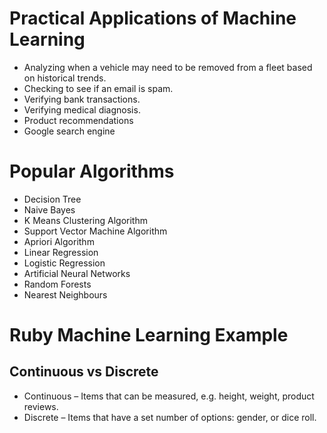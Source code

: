 # Practical Applications of Machine Learning
- Analyzing when a vehicle may need to be removed from a fleet based on historical trends.
- Checking to see if an email is spam.
- Verifying bank transactions.
- Verifying medical diagnosis.
- Product recommendations
- Google search engine

# Popular Algorithms
- Decision Tree
- Naive Bayes
- K Means Clustering Algorithm
- Support Vector Machine Algorithm
- Apriori Algorithm
- Linear Regression
- Logistic Regression
- Artificial Neural Networks
- Random Forests
- Nearest Neighbours

# Ruby Machine Learning Example
## Continuous vs Discrete
- Continuous – Items that can be measured, e.g. height, weight, product reviews.
- Discrete – Items that have a set number of options: gender, or dice roll.
